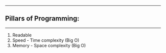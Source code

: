 <hr>

## Pillars of Programming:
<hr>

1. Readable
2. Speed - Time complexity (Big O)
3. Memory - Space complexity (Big O)